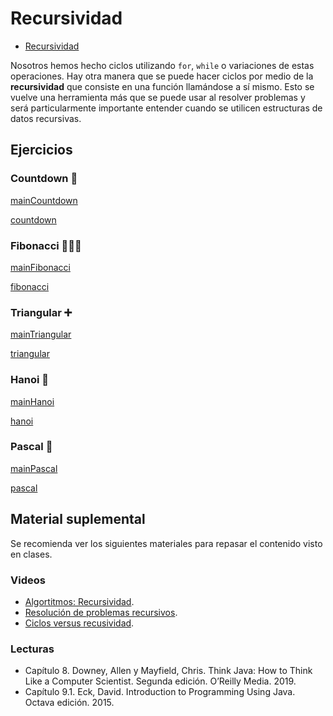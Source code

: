 # Recursividad

<!-- **Presentaciones:** -->

- [Recursividad](https://github.com/sivanahamer/programacion-1/blob/main/10-Recursividad/pres/14-Recursividad.pdf)

Nosotros hemos hecho ciclos utilizando `for`, `while` o variaciones de estas operaciones. Hay otra manera que se puede hacer ciclos por medio de la **recursividad** que consiste en una función llamándose a sí mismo. Esto se vuelve una herramienta más que se puede usar al resolver problemas y será particularmente importante entender cuando se utilicen estructuras de datos recursivas.

## Ejercicios

### Countdown 🚀

[mainCountdown](https://raw.githubusercontent.com/sivanahamer/programacion-1/main/10-Recursividad/src/countdown/Main.java ':include :type=code text')

[countdown](https://raw.githubusercontent.com/sivanahamer/programacion-1/main/10-Recursividad/src/countdown/Blastoff.java ':include :type=code text')

### Fibonacci 🐇💖🐇

[mainFibonacci](https://raw.githubusercontent.com/sivanahamer/programacion-1/main/10-Recursividad/src/fibonacci/Main.java ':include :type=code text')

[fibonacci](https://raw.githubusercontent.com/sivanahamer/programacion-1/main/10-Recursividad/src/fibonacci/Fibonacci.java ':include :type=code text')

### Triangular ➕

[mainTriangular](https://raw.githubusercontent.com/sivanahamer/programacion-1/main/10-Recursividad/src/triangular/Main.java ':include :type=code text')

[triangular](https://raw.githubusercontent.com/sivanahamer/programacion-1/main/10-Recursividad/src/triangular/TriangularN.java ':include :type=code text')

### Hanoi 🗼

[mainHanoi](https://raw.githubusercontent.com/sivanahamer/programacion-1/main/10-Recursividad/src/hanoi/Main.java ':include :type=code text')

[hanoi](https://raw.githubusercontent.com/sivanahamer/programacion-1/main/10-Recursividad/src/hanoi/Hanoi.java ':include :type=code text')

### Pascal 🔺

[mainPascal](https://raw.githubusercontent.com/sivanahamer/programacion-1/main/10-Recursividad/src/pascal/Main.java ':include :type=code text')

[pascal](https://raw.githubusercontent.com/sivanahamer/programacion-1/main/10-Recursividad/src/pascal/TrianguloPascal.java ':include :type=code text')

## Material suplemental

Se recomienda ver los siguientes materiales para repasar el contenido visto en clases.

### Videos

- [Algortitmos: Recursividad](https://www.youtube.com/watch?v=KEEKn7Me-ms).
- [Resolución de problemas recursivos](https://www.youtube.com/watch?v=ngCos392W4w).
- [Ciclos versus recusividad](https://www.youtube.com/watch?v=HXNhEYqFo0o).

### Lecturas

- Capítulo 8. Downey, Allen y Mayfield, Chris. Think Java: How to Think Like a Computer Scientist. Segunda edición. O’Reilly Media. 2019.
- Capítulo 9.1. Eck, David. Introduction to Programming Using Java. Octava edición. 2015. 
